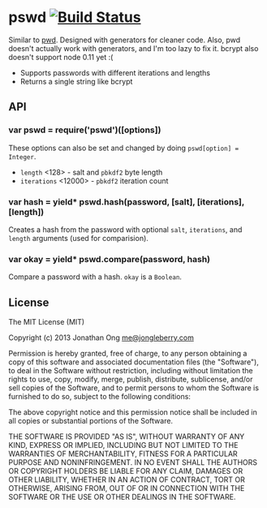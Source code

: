 # pswd [![Build Status](https://travis-ci.org/cojs/pswd.png)](https://travis-ci.org/cojs/pswd)

Similar to [pwd](https://github.com/visionmedia/node-pwd). Designed with generators for cleaner code. Also, pwd doesn't actually work with generators, and I'm too lazy to fix it. bcrypt also doesn't support node 0.11 yet :(

- Supports passwords with different iterations and lengths
- Returns a single string like bcrypt

## API

### var pswd = require('pswd')([options])

These options can also be set and changed by doing `pswd[option] = Integer`.

- `length` <128> - salt and `pbkdf2` byte length
- `iterations` <12000> - `pbkdf2` iteration count

### var hash = yield* pswd.hash(password, [salt], [iterations], [length])

Creates a hash from the password with optional `salt`, `iterations`, and `length` arguments (used for comparision).

### var okay = yield* pswd.compare(password, hash)

Compare a password with a hash. `okay` is a `Boolean`.

## License

The MIT License (MIT)

Copyright (c) 2013 Jonathan Ong me@jongleberry.com

Permission is hereby granted, free of charge, to any person obtaining a copy
of this software and associated documentation files (the "Software"), to deal
in the Software without restriction, including without limitation the rights
to use, copy, modify, merge, publish, distribute, sublicense, and/or sell
copies of the Software, and to permit persons to whom the Software is
furnished to do so, subject to the following conditions:

The above copyright notice and this permission notice shall be included in
all copies or substantial portions of the Software.

THE SOFTWARE IS PROVIDED "AS IS", WITHOUT WARRANTY OF ANY KIND, EXPRESS OR
IMPLIED, INCLUDING BUT NOT LIMITED TO THE WARRANTIES OF MERCHANTABILITY,
FITNESS FOR A PARTICULAR PURPOSE AND NONINFRINGEMENT. IN NO EVENT SHALL THE
AUTHORS OR COPYRIGHT HOLDERS BE LIABLE FOR ANY CLAIM, DAMAGES OR OTHER
LIABILITY, WHETHER IN AN ACTION OF CONTRACT, TORT OR OTHERWISE, ARISING FROM,
OUT OF OR IN CONNECTION WITH THE SOFTWARE OR THE USE OR OTHER DEALINGS IN
THE SOFTWARE.